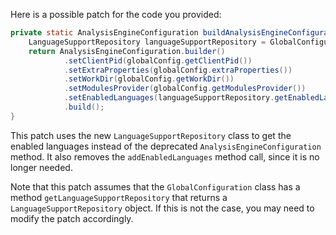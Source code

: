 Here is a possible patch for the code you provided:

```java
private static AnalysisEngineConfiguration buildAnalysisEngineConfiguration() {
    LanguageSupportRepository languageSupportRepository = GlobalConfiguration.instance().getLanguageSupportRepository();
    return AnalysisEngineConfiguration.builder()
            .setClientPid(globalConfig.getClientPid())
            .setExtraProperties(globalConfig.extraProperties())
            .setWorkDir(globalConfig.getWorkDir())
            .setModulesProvider(globalConfig.getModulesProvider())
            .setEnabledLanguages(languageSupportRepository.getEnabledLanguagesInConnectedMode())
            .build();
}
```

This patch uses the new `LanguageSupportRepository` class to get the enabled languages instead of the deprecated `AnalysisEngineConfiguration` method. It also removes the `addEnabledLanguages` method call, since it is no longer needed.

Note that this patch assumes that the `GlobalConfiguration` class has a method `getLanguageSupportRepository` that returns a `LanguageSupportRepository` object. If this is not the case, you may need to modify the patch accordingly.